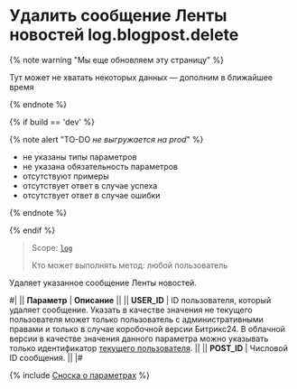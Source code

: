 # Удалить сообщение Ленты новостей log.blogpost.delete

{% note warning "Мы еще обновляем эту страницу" %}

Тут может не хватать некоторых данных — дополним в ближайшее время

{% endnote %}

{% if build == 'dev' %}

{% note alert "TO-DO _не выгружается на prod_" %}

- не указаны типы параметров
- не указана обязательность параметров
- отсутствуют примеры
- отсутствует ответ в случае успеха
- отсутствует ответ в случае ошибки

{% endnote %}

{% endif %}

> Scope: [`log`](../scopes/permissions.md)
>
> Кто может выполнять метод: любой пользователь

Удаляет указанное сообщение Ленты новостей.

#|
|| **Параметр** | **Описание** ||
|| **USER_ID** | ID пользователя, который удаляет сообщение. Указать в качестве значения не текущего пользователя может только пользователь с административными правами и только в случае коробочной версии Битрикс24. В облачной версии в качестве значения данного параметра можно указывать только идентификатор [текущего пользователя](../../settings/how-to-call-rest-api/authorization.md).  ||
|| **POST_ID** | Числовой ID сообщения. ||
|#

{% include [Сноска о параметрах](../../_includes/required.md) %}
